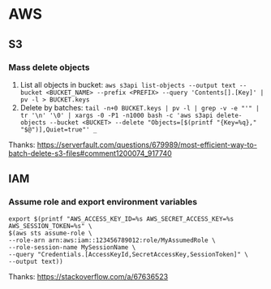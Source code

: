 # AWS

## S3

### Mass delete objects

1. List all objects in bucket: `aws s3api list-objects --output text --bucket <BUCKET_NAME> --prefix <PREFIX> --query 'Contents[].[Key]' | pv -l > BUCKET.keys`
2. Delete by batches: `tail -n+0 BUCKET.keys | pv -l | grep -v -e "'" | tr '\n' '\0' | xargs -0 -P1 -n1000 bash -c 'aws s3api delete-objects --bucket <BUCKET> --delete "Objects=[$(printf "{Key=%q}," "$@")],Quiet=true"' _`

Thanks: https://serverfault.com/questions/679989/most-efficient-way-to-batch-delete-s3-files#comment1200074_917740

## IAM

### Assume role and export environment variables

```
export $(printf "AWS_ACCESS_KEY_ID=%s AWS_SECRET_ACCESS_KEY=%s AWS_SESSION_TOKEN=%s" \
$(aws sts assume-role \
--role-arn arn:aws:iam::123456789012:role/MyAssumedRole \
--role-session-name MySessionName \
--query "Credentials.[AccessKeyId,SecretAccessKey,SessionToken]" \
--output text))
```

Thanks: https://stackoverflow.com/a/67636523
